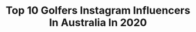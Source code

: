 ---
title: Top 10 Golfers Instagram Influencers In Australia In 2020
description: >-
  Find top golfers Instagram influencers in Australia in 2020. Most popular hashtags: #golfswing #golf #golfer.
platform: Instagram
hits: 14
text_top: Discover the top-rated Instagram accounts on inBeat.
text_bottom: Our platform has 14 Instagram influencers like this in Australia for you to work with.
profiles:
  - username: "natbutcher"
    fullname: >-
      Nat Butcher
    bio: >-
      Sydney Roosters Player 🐓 Part-time golfer and ‘kneeboarder’ 🏌️‍♂️🏄🏻‍♂️ Harms ♡
    location: "Australia"
    followers: 11518
    engagement: 1322
    commentsToLikes: 0.021429
    id: ck13470slv0tm0i19eecayrve
    verified: false
    hashtags: "#hometeam, #readyforsport, #createdwithadidas, #day1"
  - username: "official_cs27"
    fullname: >-
      Casey Stoner
    bio: >-
      ▪️Retired Moto-GP Rider ▪️2x World Champion 🏆 ▪️Proud Husband & Dad @adri_stoner ▪️Keen Fisherman & Golfer 📍Australia
    location: "Australia"
    followers: 400660
    engagement: 387
    commentsToLikes: 0.011951
    id: ck0ud7mr8ijc50i1940ny011w
    verified: true
    hashtags: "#motorcycle, #alpinestars, #onthisday, #caseystoner"
  - username: "tiffchangolf"
    fullname: >-
      Tiffany Chan 陳芷澄
    bio: >-
      🇭🇰 Hong Kong's First @lpga_tour Golfer #EFGbank @hkgolfclub @peninsulahongkong @jlindeberghk
    location: "Australia"
    followers: 6409
    engagement: 807
    commentsToLikes: 0.031504
    id: ck5zy68id9aru0i14bcpc6ikc
    verified: false
    hashtags: "#code1159, #tiffchanoutsidegolf, #lpga, #hkgolfclub"
  - username: "montanastrauss"
    fullname: >-
      M O N T A N A S T R A U S S
    bio: >-
      Australian-Austrian 🇦🇺🇦🇹 Pro Golfer ✖️ @adidasgolf Gold Coast 📍
    location: "Australia"
    followers: 13329
    engagement: 565
    commentsToLikes: 0.017972
    id: ck6ucbhzpemow0j71hf1iybzq
    verified: false
    hashtags: "#happyearthday, #matterhorn, #adidasgolf, #codechaos"
  - username: "ek18"
    fullname: >-
      Eileen Kelly ⛳️
    bio: >-
      🇨🇦🇲🇾 •Golf Channel: Altered Course ❌• •Professional Golfer: Australian Tour•
    location: "Australia"
    followers: 33387
    engagement: 497
    commentsToLikes: 0.064171
    id: ck6ucbxmgeozl0j71jt1lsfy0
    verified: false
    hashtags: "#athlete, #weekend, #fit, #gym"
  - username: "annabelrolleygolf"
    fullname: >-
      Annabel Rolley
    bio: >-
      Sports Journalist Professional Golfer : PGA of Australia & ALPG Australian Golf Digest Columnist ADIDAS Ambassador
    location: "Australia"
    followers: 25513
    engagement: 111
    commentsToLikes: 0.034181
    id: ckap3m69o3l060i78dop9g78c
    verified: false
    hashtags: "#readyforgolf, #adidasgolfau, #adidassuperstar, #adidasgolfanz"
  - username: "schaper15"
    fullname: >-
      Jayden Schaper
    bio: >-
      Professional golfer 🇿🇦 @taylormade_tour | @adidasgolf | @oakley | @scottsdalegolf | @modestgolfofficial Enquiries jack@modestgolf.com
    location: "Australia"
    followers: 7117
    engagement: 1584
    commentsToLikes: 0.022573
    id: ck5zsi25dyjac0i14woeamp42
    verified: false
    hashtags: "#taylormadedrivingrelief, #teamtaylormade, #taylormadetour, #onwardsandupwards"
  - username: "erik.coover"
    fullname: >-
      Erik Coover
    bio: >-
      Daddy and Hubs❤️ CVO @isagenix 💪🏼 Harvard Exec Ed PLD 📖 Sun Devil Golfer ⛳️
    location: "Australia"
    followers: 28377
    engagement: 275
    commentsToLikes: 0.048065
    id: ck5q9kll9bksx0i11b71bjnsi
    verified: false
    hashtags: "#isagenix, #crackabea, #legacy, #mothersday"
  - username: "georgeclarke2"
    fullname: >-
      George Clarke
    bio: >-
      G O L F • F A S H I O N • F I T N E S S ML 💚
    location: "Australia"
    followers: 24844
    engagement: 172
    commentsToLikes: 0.053882
    id: ck5zvgdi946mw0i142286uhpy
    verified: false
    hashtags: "#golfer, #golf, #goldcoast, #golfswing"
  - username: "sam_blewett"
    fullname: >-
      Sam Blewett
    bio: >-
      🇦🇺 5 year old kid who loves to golf 🎥 Content @katherynblewett
    location: "Australia"
    followers: 10487
    engagement: 610
    commentsToLikes: 0.024775
    id: ck14j9tr7ja1c0i193v7o4pa5
    verified: false
    hashtags: "#golfer, #golf, #golfswing, #ourworld"
---